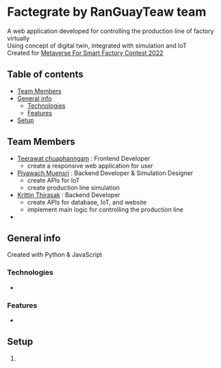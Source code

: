 # Factegrate by RanGuayTeaw team
A web application developed for controlling the production line of factory virtually <br />
Using concept of digital twin, integrated with simulation and IoT <br /> 
Created for [Metaverse For Smart Factory Contest 2022](https://smartfactory.hcilab.net/2022/09/22/%e0%b8%9c%e0%b8%a5%e0%b8%81%e0%b8%b2%e0%b8%a3%e0%b9%81%e0%b8%82%e0%b9%88%e0%b8%87%e0%b8%82%e0%b8%b1%e0%b8%99-metaverse-for-smart-factory-contest-2022/?fbclid=IwAR3097okwehSnQNtr3hrOl-aQSn46VnrKpta3TG6Xcrtuj3ZmPd6akyFDeI)

## Table of contents
* [Team Members](#team-members)
* [General info](#general-info)
  * [Technologies](#technologies)
  * [Features](#features)
* [Setup](#setup)

## Team Members
- [Teerawat chuaphanngam](https://github.com/phukaokub) : Frontend Developer 
  - create a responsive web application for user
- [Piyawach Muensri](https://github.com/FireCrackerX) : Backend Developer & Simulation Designer
  - create APIs for IoT
  - create production line simulation
- [Krittin Thirasak](https://github.com/krittintrs) : Backend Developer 
  - create APIs for database, IoT, and website
  - implement main logic for controlling the production line  
- 

## General info
Created with Python & JavaScript

### Technologies
- 
	
### Features
- 

## Setup
1. 
